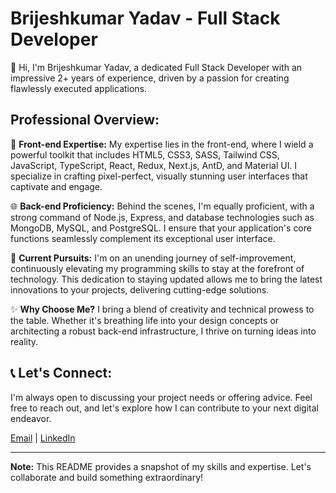 # Brijeshkumar Yadav - Full Stack Developer

👋 Hi, I'm Brijeshkumar Yadav, a dedicated Full Stack Developer with an impressive 2+ years of experience, driven by a passion for creating flawlessly executed applications.

## Professional Overview:

🌟 **Front-end Expertise:** My expertise lies in the front-end, where I wield a powerful toolkit that includes HTML5, CSS3, SASS, Tailwind CSS, JavaScript, TypeScript, React, Redux, Next.js, AntD, and Material UI. I specialize in crafting pixel-perfect, visually stunning user interfaces that captivate and engage.

🌐 **Back-end Proficiency:** Behind the scenes, I'm equally proficient, with a strong command of Node.js, Express, and database technologies such as MongoDB, MySQL, and PostgreSQL. I ensure that your application's core functions seamlessly complement its exceptional user interface.

🌱 **Current Pursuits:** I'm on an unending journey of self-improvement, continuously elevating my programming skills to stay at the forefront of technology. This dedication to staying updated allows me to bring the latest innovations to your projects, delivering cutting-edge solutions.

✨ **Why Choose Me?** I bring a blend of creativity and technical prowess to the table. Whether it's breathing life into your design concepts or architecting a robust back-end infrastructure, I thrive on turning ideas into reality.

## 📞 Let's Connect:

I'm always open to discussing your project needs or offering advice. Feel free to reach out, and let's explore how I can contribute to your next digital endeavor.

[Email](mailto:by9714322072@gmail.com) | [LinkedIn](https://www.linkedin.com/in/brijeshkumar-yadav-201032290/)

---

**Note:** This README provides a snapshot of my skills and expertise. Let's collaborate and build something extraordinary!
